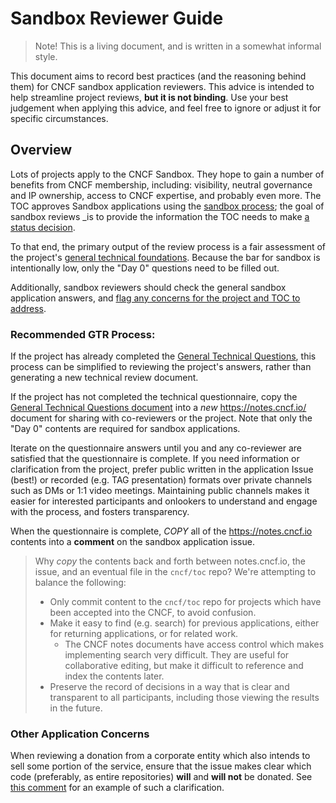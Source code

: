 # Sandbox Reviewer Guide

> Note!  This is a living document, and is written in a somewhat informal style.
<!-- you can put less-visible notes in a comment, like if I wanted to add "Don't like it?  Rewrite it." -->

This document aims to record best practices (and the reasoning behind them) for CNCF sandbox application reviewers.  This advice is intended to help streamline project reviews, **but it is not binding**.  Use your best judgement when applying this advice, and feel free to ignore or adjust it for specific circumstances.

## Overview

Lots of projects apply to the CNCF Sandbox.  They hope to gain a number of benefits from CNCF membership, including: visibility, neutral governance and IP ownership, access to CNCF expertise, and probably even more.  The TOC approves Sandbox applications using the [sandbox process][sandbox]; the goal of sandbox reviews _is to provide the information the TOC needs to make [a status decision][sandbox-status].

To that end, the primary output of the review process is a fair assessment of the project's [general technical foundations][gtr].  Because the bar for sandbox is intentionally low, only the "Day 0" questions need to be filled out.

Additionally, sandbox reviewers should check the general sandbox application answers, and [flag any concerns for the project and TOC to address](#other-application-concerns).

### Recommended GTR Process:

If the project has already completed the [General Technical Questions][gtr], this process can be simplified to reviewing the project's answers, rather than generating a new technical review document.

If the project has not completed the technical questionnaire, copy the [General Technical Questions document][gtr] into a _new_ https://notes.cncf.io/ document for sharing with co-reviewers or the project.  Note that only the "Day 0" contents are required for sandbox applications.

Iterate on the questionnaire answers until you and any co-reviewer are satisfied that the questionnaire is complete.  If you need information or clarification from the project, prefer public written in the application Issue (best!) or recorded (e.g. TAG presentation) formats over private channels such as DMs or 1:1 video meetings.  Maintaining public channels makes it easier for interested participants and onlookers to understand and engage with the process, and fosters transparency.

When the questionnaire is complete, _COPY_ all of the https://notes.cncf.io contents into a **comment** on the sandbox application issue.

> Why _copy_ the contents back and forth between notes.cncf.io, the issue, and an eventual file in the `cncf/toc` repo?  We're attempting to balance the following:
>
> * Only commit content to the `cncf/toc` repo for projects which have been accepted into the CNCF, to avoid confusion.
> * Make it easy to find (e.g. search) for previous applications, either for returning applications, or for related work.
>    * The CNCF notes documents have access control which makes implementing search very difficult.  They are useful for collaborative editing, but make it difficult to reference and index the contents later.
> * Preserve the record of decisions in a way that is clear and transparent to all participants, including those viewing the results in the future.

### Other Application Concerns

When reviewing a donation from a corporate entity which also intends to sell some portion of the service, ensure that the issue makes clear which code (preferably, as entire repositories) **will** and **will not** be donated.  See [this comment](https://github.com/cncf/sandbox/issues/392#issuecomment-3173237281) for an example of such a clarification.


[sandbox]: https://github.com/cncf/sandbox
[sandbox-status]: https://github.com/cncf/sandbox/blob/main/README.md#the-tocs-sandbox-review-meeting
[gtr]: ./general-technical-questions.md